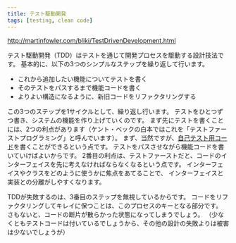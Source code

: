 ```yaml
---
title: テスト駆動開発
tags: [testing, clean code]
---
```


http://martinfowler.com/bliki/TestDrivenDevelopment.html

テスト駆動開発（TDD）はテストを通じて開発プロセスを駆動する設計技法です。
基本的に、以下の3つのシンプルなステップを繰り返して行います。

* これから追加したい機能についてテストを書く
* そのテストをパスするまで機能コードを書く
* よりよい構造になるように、新旧コードをリファクタリングする

この3つのステップを1サイクルとして、繰り返し行います。
テストをひとつずつ書き、システムの機能を作り上げていくのです。
まず先にテストを書くことには、2つの利点があります（ケント・ベックの白本ではこれを「テストファーストプログラミング」と呼んでいます）。
まず、当然ですが、[自己テスト用コード](/SelfTestingCode)を書くことができるという点です。
テストをパスさせながら機能コードを書いていけばよいからです。
2番目の利点は、テストファーストだと、コードのインターフェイスを先に考えなければならなくなるという点です。
インターフェイスやクラスをどのように使うかに焦点をあてることで、
インターフェイスと実装との分離がしやすくなります。

TDDが失敗するのは、3番目のステップを無視しているからです。
コードをリファクタリングしてキレイに保つことは、このプロセスのキーとなる部分です。
さもないと、コードの断片が散らかった状態になってしまうでしょう。
（少なくともテストコードは付いているでしょうから、その他の設計の失敗よりは被害は少ないでしょうが）


